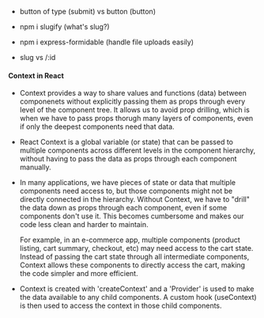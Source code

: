 
- button  of type (submit) vs button (button)

- npm i slugify (what's slug?)

- npm i express-formidable (handle file uploads easily)

- slug vs /:id


#### Context in React 


- Context provides a way to share values and functions (data) between componenets without explicitly passing them as props through every level of the component tree. It allows us to avoid prop drilling, which is when we have to pass props thorugh many layers of components, even if only the deepest components need that data. 

- React Context is a global variable (or state) that can be passed to multiple components across different levels in the component hierarchy, without having to pass the data as props through each component manually. 


- In many applications, we have pieces of state or data that multiple components need access to, but those components might not be directly connected in the hierarchy. Without Context, we have to "drill" the data down as props through each component, even if some components don't use it. This becomes cumbersome and makes our code less clean and harder to maintain. 

    For example, in an e-commerce app, multiple components (product listing, cart summary, checkout, etc) may need access to the cart state. Instead of passing the cart state through all intermediate components, Context allows these components to directly access the cart, making the code simpler and more efficient. 

- Context is created with 'createContext' and a 'Provider' is used to make the data available to any child components. A custom hook (useContext) is then used to access the context in those child components. 

